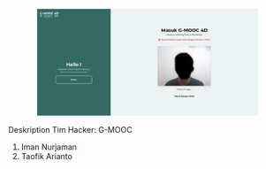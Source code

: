 <p align="center"><img src="https://github.com/nurzaman-now/G-MOOC-4D/blob/face-recognition/screenshoot/face-recognition.png" width="400" alt="Laravel Logo"></P>

Deskription Tim Hacker:
G-MOOC

1. Iman Nurjaman
2. Taofik Arianto